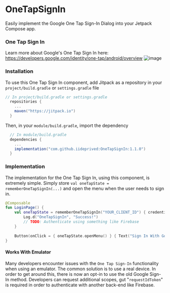 # OneTapSignIn
Easily implement the Google One Tap Sign-In Dialog into your Jetpack Compose app.

### One Tap Sign In
Learn more about Google's One Tap Sign In here:
https://developers.google.com/identity/one-tap/android/overview
![image](https://github.com/iideprived/OneTapSignIn/assets/117201446/7431799c-f084-41da-b859-6d2bdf63f276)

### Installation
To use this One Tap Sign In component, add Jitpack as a repository in your `project/build.gradle` or `settings.gradle` file
```groovy
// In project/build.gradle or settings.gradle
  repositories {
    ...
    maven("https://jitpack.io")
  }
```
Then, in your `module/build.gradle`, import the dependency
```groovy
  // In module/build.gradle
  dependencies {
    ...
    implementation("com.github.iideprived:OneTapSignIn:1.1.0")
  }
```

### Implementation
The implementation for the One Tap Sign In, using this component, is extremely simple. Simply store `val oneTapState = rememberOneTapSignIn(...)` and open the menu when the user needs to sign in.
```kotlin
@Composable
fun LoginPage() {
    val oneTapState = rememberOneTapSignIn("YOUR_CLIENT_ID") { credential ->
        Log.d("OneTapSignIn", "Success!")
        // TODO: Authenticate using something like Firebase
    }
  
    Button(onClick = { oneTapState.openMenu() } { Text("Sign In With Google") }
}
```

#### Works With Emulator
Many developers encounter issues with the ```One Tap Sign-In``` functionality when using an emulator. The common solution is to use a real device. In order to get around this, there is now an opt-in to use the old Google Sign-In method. Developers can request additional scopes, gut "```requestIdToken```" is required in order to authenticate with another back-end like Firebase.
